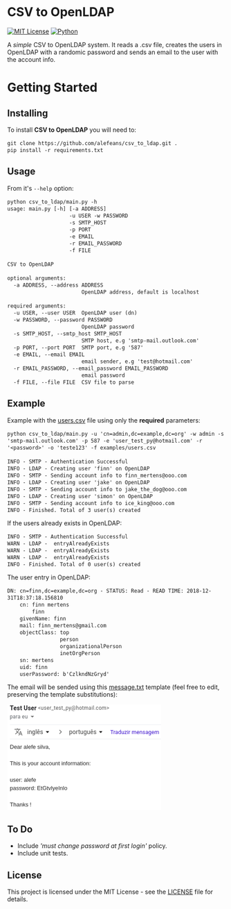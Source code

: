# CSV to OpenLDAP
[![MIT License](https://img.shields.io/badge/license-MIT-007EC7.svg?style=flat)](/LICENSE) [![Python](https://img.shields.io/badge/python-3.6-blue.svg)]()

A *simple* CSV to OpenLDAP system. It reads a .csv file, creates the users in OpenLDAP with a randomic password and sends an email to the user with the account info.

# Getting Started

## Installing

To install **CSV to OpenLDAP** you will need to:
```
git clone https://github.com/alefeans/csv_to_ldap.git .
pip install -r requirements.txt
```

## Usage

From it's `--help` option:
```
python csv_to_ldap/main.py -h
usage: main.py [-h] [-a ADDRESS]
                    -u USER -w PASSWORD
                    -s SMTP_HOST
                    -p PORT
                    -e EMAIL
                    -r EMAIL_PASSWORD
                    -f FILE

CSV to OpenLDAP

optional arguments:
  -a ADDRESS, --address ADDRESS
                        OpenLDAP address, default is localhost

required arguments:
  -u USER, --user USER  OpenLDAP user (dn)
  -w PASSWORD, --password PASSWORD
                        OpenLDAP password
  -s SMTP_HOST, --smtp_host SMTP_HOST
                        SMTP host, e.g 'smtp-mail.outlook.com'
  -p PORT, --port PORT  SMTP port, e.g '587'
  -e EMAIL, --email EMAIL
                        email sender, e.g 'test@hotmail.com'
  -r EMAIL_PASSWORD, --email_password EMAIL_PASSWORD
                        email password
  -f FILE, --file FILE  CSV file to parse
```

## Example

Example with the [users.csv](/examples/users.csv) file using only the **required** parameters:

```
python csv_to_ldap/main.py -u 'cn=admin,dc=example,dc=org' -w admin -s 'smtp-mail.outlook.com' -p 587 -e 'user_test_py@hotmail.com' -r '<password>' -o 'teste123' -f examples/users.csv

INFO - SMTP - Authentication Successful
INFO - LDAP - Creating user 'finn' on OpenLDAP
INFO - SMTP - Sending account info to finn_mertens@ooo.com
INFO - LDAP - Creating user 'jake' on OpenLDAP
INFO - SMTP - Sending account info to jake_the_dog@ooo.com
INFO - LDAP - Creating user 'simon' on OpenLDAP
INFO - SMTP - Sending account info to ice_king@ooo.com
INFO - Finished. Total of 3 user(s) created
```

If the users already exists in OpenLDAP:

```
INFO - SMTP - Authentication Successful
WARN - LDAP -  entryAlreadyExists
WARN - LDAP -  entryAlreadyExists
WARN - LDAP -  entryAlreadyExists
INFO - Finished. Total of 0 user(s) created
```

The user entry in OpenLDAP:
```
DN: cn=finn,dc=example,dc=org - STATUS: Read - READ TIME: 2018-12-31T18:37:18.156810
    cn: finn mertens
        finn
    givenName: finn
    mail: finn_mertens@gmail.com
    objectClass: top
                 person
                 organizationalPerson
                 inetOrgPerson
    sn: mertens
    uid: finn
    userPassword: b'CzlkndNzGryd'
```

The email will be sended using this [message.txt](/examples/message.txt) template (feel free to edit, preserving the template substitutions):

![](/imgs/email_example.png)


## To Do

* Include *'must change password at first login'* policy.
* Include unit tests.

## License

This project is licensed under the MIT License - see the [LICENSE](LICENSE) file for details.

